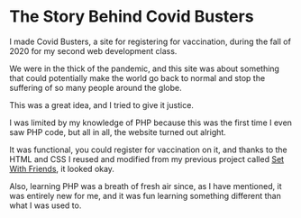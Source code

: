 # The Story Behind Covid Busters

I made Covid Busters, a site for registering for vaccination, during the fall of 2020 for my second web development class.

We were in the thick of the pandemic, and this site was about something that could potentially make the world go back to normal and stop the suffering of so many people around the globe.

This was a great idea, and I tried to give it justice.

I was limited by my knowledge of PHP because this was the first time I even saw PHP code, but all in all, the website turned out alright.

It was functional, you could register for vaccination on it, and thanks to the HTML and CSS I reused and modified from my previous project called [Set With Friends](https://github.com/ZoltanKuli/SET-With-Friends), it looked okay.

Also, learning PHP was a breath of fresh air since, as I have mentioned, it was entirely new for me, and it was fun learning something different than what I was used to.
